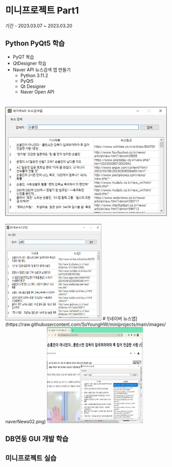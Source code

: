 # 미니프로젝트 Part1
기간 - 2023.03.07 ~ 2023.03.20

## Python PyQt5 학습
- PyQT 복습
- QtDesigner 학습
- Naver API 뉴스검색 앱 만들기
  - Python 3.11.2
  - PyQt5
  - Qt Designer
  - Naver Open API


# ![네이버 뉴스앱](https://raw.githubusercontent.com/SoYoungHW/miniprojects/main/images/navernews.png)
<img src="https://raw.githubusercontent.com/SoYoungHW/miniprojects/main/images/navernews.png" width="300" height="300"/>
# ![네이버 뉴스앱](https://raw.githubusercontent.com/SoYoungHW/miniprojects/main/images/naverNews02.png)
<img src="https://raw.githubusercontent.com/SoYoungHW/miniprojects/main/images/naverNews02.png" width="300" height="300"/>


## DB연동 GUI 개발 학습

## 미니프로젝트 실습

